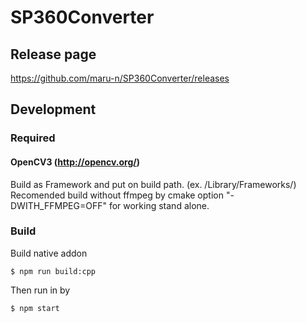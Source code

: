 # SP360Converter

## Release page

https://github.com/maru-n/SP360Converter/releases


## Development

### Required

#### OpenCV3 (http://opencv.org/)

Build as Framework and put on build path. (ex. /Library/Frameworks/)
Recomended build without ffmpeg by cmake option "-DWITH_FFMPEG=OFF" for working stand alone.

### Build

Build native addon
```
$ npm run build:cpp
```

Then run in by
```
$ npm start
```
